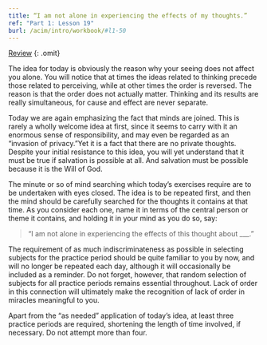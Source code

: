 ```yaml
---
title: “I am not alone in experiencing the effects of my thoughts.”
ref: "Part 1: Lesson 19"
burl: /acim/intro/workbook/#l1-50
---
```


<a class="hide-review" href="/acim/workbook/l054/#l019">Review</a>
{: .omit}

The idea for today is obviously the reason why your seeing does not
affect you alone. You will notice that at times the ideas related to
thinking precede those related to perceiving, while at other times the
order is reversed. The reason is that the order does not actually
matter. Thinking and its results are really simultaneous, for cause and
effect are never separate.

Today we are again emphasizing the fact that minds are joined. This is
rarely a wholly welcome idea at first, since it seems to carry with it
an enormous sense of responsibility, and may even be regarded as an
“invasion of privacy.”Yet it is a fact that there are no private
thoughts. Despite your initial resistance to this idea, you will yet
understand that it must be true if salvation is possible at all. And
salvation must be possible because it is the Will of God.

The minute or so of mind searching which today’s exercises require are
to be undertaken with eyes closed. The idea is to be repeated first, and
then the mind should be carefully searched for the thoughts it contains
at that time. As you consider each one, name it in terms of the central
person or theme it contains, and holding it in your mind as you do so,
say:

> “I am not alone in experiencing the effects of this thought about
> \_\_\_.”

The requirement of as much indiscriminateness as possible in selecting
subjects for the practice period should be quite familiar to you by now,
and will no longer be repeated each day, although it will occasionally
be included as a reminder. Do not forget, however, that random selection
of subjects for all practice periods remains essential throughout. Lack
of order in this connection will ultimately make the recognition of lack
of order in miracles meaningful to you.

Apart from the “as needed” application of today’s idea, at least three
practice periods are required, shortening the length of time involved,
if necessary. Do not attempt more than four.


